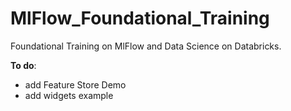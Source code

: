 # MlFlow_Foundational_Training
Foundational Training on MlFlow and Data Science on Databricks.

**To do**: 
- add Feature Store Demo 
- add widgets example
